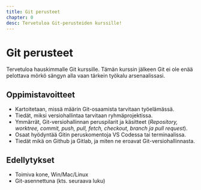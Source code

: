 ```yaml
---
title: Git perusteet
chapter: 0
desc: Tervetuloa Git-perusteiden kurssille!
---
```


# Git perusteet

Tervetuloa hauskimmalle Git kurssille. Tämän kurssin jälkeen Git ei ole enää pelottava mörkö sängyn alla vaan tärkein työkalu arsenaalissasi.

## Oppimistavoitteet

- Kartoitetaan, missä määrin Git-osaamista tarvitaan työelämässä.
- Tiedät, miksi versiohallintaa tarvitaan ryhmäprojektissa.
- Ymmärrät, Git-versiohallinnan peruspilarit ja käsitteet (*Repository, worktree, commit, push, pull, fetch, checkout, branch ja pull request*).
- Osaat hyödyntää Gitin peruskomentoja VS Codessa tai terminaalissa.
- Tiedät mikä on Github ja Gitlab, ja miten ne eroavat Git-versiohallinnasta.

## Edellytykset

- Toimiva kone, Win/Mac/Linux
- Git-asennettuna (kts. seuraava luku)